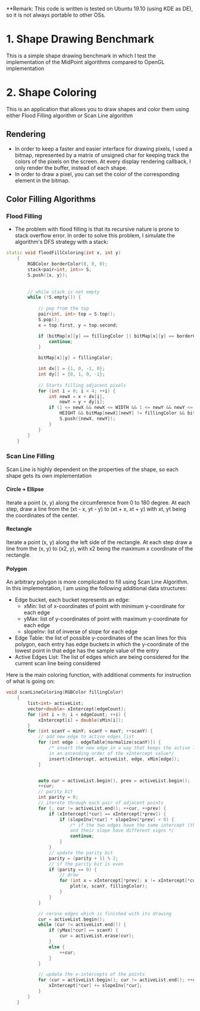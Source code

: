 **Remark: This code is written is tested on Ubuntu 19.10 (using KDE as DE), so it is not always portable to other OSs.

# 1. Shape Drawing Benchmark
This is a simple shape drawing benchmark in which I test the implementation of the MidPoint algorithms compared to OpenGL implementation

# 2. Shape Coloring
This is an application that allows you to draw shapes and color them using either Flood Filling algorithm or Scan Line algorithm
## Rendering
- In order to keep a faster and easier interface for drawing pixels, I used a bitmap, represented by a matrix of unsigned char for keeping track the colors of the pixels on the screen. At every display rendering callback, I only render the buffer, instead of each shape.
- In order to draw a pixel, you can set the color of the corresponding element in the bitmap.

## Color Filling Algorithms

### Flood Filling
- The problem with flood filling is that its recursive nature is prone to stack overflow error. In order to solve this problem, I simulate the algorithm's DFS strategy with a stack:

```cpp
static void floodFillColoring(int x, int y)
	{
		RGBColor borderColor(0, 0, 0);
		stack<pair<int, int>> S;
		S.push({x, y});
    
    
        // while stack is not empty
		while (!S.empty()) {
    
            // pop from the top
			pair<int, int> top = S.top();
			S.pop();
			x = top.first, y = top.second;

			if (bitMap[x][y] == fillingColor || bitMap[x][y] == borderColor) {
				continue;
			}

			bitMap[x][y] = fillingColor;

			int dx[] = {1, 0, -1, 0};
			int dy[] = {0, 1, 0, -1};
      
            // Starts filling adjacent pixels
			for (int i = 0; i < 4; ++i) {
				int newX = x + dx[i],
					newY = y + dy[i];
				if (1 <= newX && newX <= WIDTH && 1 <= newY && newY <= 
                    HEIGHT && bitMap[newX][newY] != fillingColor && bitMap[newX][newY] != borderColor) {
					S.push({newX, newY});
				}
			}
		}
	}
```

### Scan Line Filling
Scan Line is highly dependent on the properties of the shape, so each shape gets its own implementation

#### Circle + Ellipse
Iterate a point (x, y) along the circumference from 0 to 180 degree. At each step, draw a line from the (xt - x, yt - y) to (xt + x, xt + y) with xt, yt being the coordinates of the center.

#### Rectangle
Iterate a point (x, y) along the left side of the rectangle. At each step draw a line from the (x, y) to (x2, y), with x2 being the maximum x coordinate of the rectangle.


#### Polygon
An arbitrary polygon is more complicated to fill using Scan Line Algorithm. In this implementation, I am using the following additional data structures:
- Edge bucket, each bucket represents an edge:
    - xMin: list of x-coordinates of point with minimum y-coordinate for each edge
    - yMax: list of y-coordinates of point with maximum y-coordinate for each edge
    - slopeInv: list of inverse of slope for each edge
- Edge Table: the list of possible y-coordinates of the scan lines for this polygon, each entry has edge buckets in which the y-coordinate of the lowest point in that edge has the sample value of the entry
- Active Edges List: The list of edges which are being considered for the current scan line being considered

Here is the main coloring function, with additional comments for instruction of what is going on:

```cpp
void scanLineColoring(RGBColor fillingColor)
	{
		list<int> activeList;
		vector<double> xIntercept(edgeCount);
		for (int i = 0; i < edgeCount; ++i) {
			xIntercept[i] = double(xMin[i]);
		}
		for (int scanY = minY; scanY < maxY; ++scanY) {
			// add new edge to active edges list
			for (int edge : edgeTable[normalize(scanY)]) {
				/* insert the new edge in a way that keeps the active list sorted 
				in an ascending order of the xIntercept value*/
				insert(xIntercept, activeList, edge, xMin[edge]);
			}


			auto cur = activeList.begin(), prev = activeList.begin();
			++cur;
			// parity bit
			int parity = 0;
			// iterate through each pair of adjacent points
			for (; cur != activeList.end(); ++cur, ++prev) {
				if (xIntercept[*cur] == xIntercept[*prev]) {
					if (slopeInv[*cur] * slopeInv[*prev] < 0) {
						/* if the two edges have the same intercept (this is their intersection) 
						and their slope have different signs */
						continue;
					}
				}
				// update the parity bit
				parity = (parity + 1) % 2;
				// if the parity bit is even
				if (parity == 0) {
					// draw
					for (int x = xIntercept[*prev]; x != xIntercept[*cur]; ++x) {
						plot(x, scanY, fillingColor);
					}
				}
			}

			// cerase edges which is finished with its drawing
			cur = activeList.begin();
			while (cur != activeList.end()) {
				if (yMax[*cur] == scanY) {
					cur = activeList.erase(cur);
				}
				else {
					++cur;
				}
			}

			// update the x-intercepts of the points
			for (cur = activeList.begin(); cur != activeList.end(); ++cur) {
				xIntercept[*cur] += slopeInv[*cur];
			}
		}
	}
```
